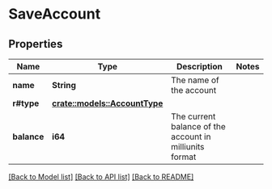 # SaveAccount

## Properties

Name | Type | Description | Notes
------------ | ------------- | ------------- | -------------
**name** | **String** | The name of the account | 
**r#type** | [**crate::models::AccountType**](AccountType.md) |  | 
**balance** | **i64** | The current balance of the account in milliunits format | 

[[Back to Model list]](../README.md#documentation-for-models) [[Back to API list]](../README.md#documentation-for-api-endpoints) [[Back to README]](../README.md)


